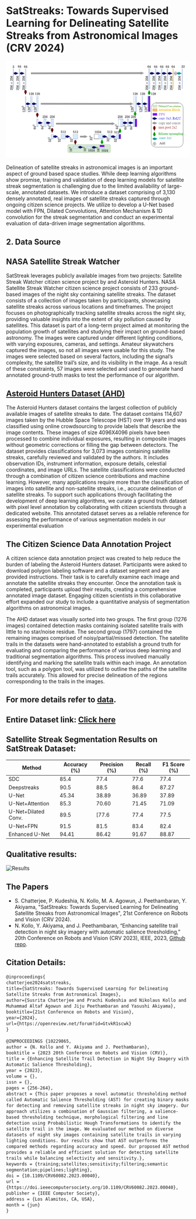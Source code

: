 # SatStreaks: Towards Supervised Learning for Delineating Satellite Streaks from Astronomical Images (CRV 2024)
![Enhanced_U-Net](models/Enhanced_U-Net/Enhanced_U-Net_Architecture.png)

Delineation of satellite streaks in astronomical images is an important aspect of ground based space studies. While deep learning algorithms show promise, training and validation of deep learning models for satellite streak segmentation is challenging due to the limited availability of large-scale, annotated datasets. We introduce a dataset comprising of 3,130 densely annotated, real images of satellite streaks captured through ongoing citizen science projects. We utilize to develop a U-Net based model with FPN, Dilated Convolutions, Attention Mechanism & 1D convolution for the streak segmentation and conduct an experimental evaluation of data-driven image segmentation algorithms.

## 2. Data Source

## NASA Satellite Streak Watcher 
SatStreak leverages publicly available images from two projects: Satellite Streak Watcher citizen science project by and Asteroid Hunters. NASA Satellite Streak Watcher citizen science project consists of 233 ground-based images of the night sky containing satellite streaks. The dataset consists of a collection of images taken by participants, showcasing satellite streaks across various locations and timeframes. The project focuses on photographically tracking satellite streaks across the night sky, providing valuable insights into the extent of sky pollution caused by satellites. This dataset is part of a long-term project aimed at monitoring the population growth of satellites and studying their impact on ground-based astronomy. The images were captured under different lighting conditions, with varying exposures, cameras, and settings. Amateur skywatchers captured the images, so not all images were usable for this study. The images were selected based on several factors, including the signal’s complexity, the satellite trail’s size, and its visibility in the image. As a result of these constraints, 57 images were selected and used to generate hand annotated ground-truth masks to test the performance of our algorithm.

## [Asteroid Hunters Dataset (AHD)](https://www.zooniverse.org/projects/sandorkruk/hubble-asteroid-hunter)
The Asteroid Hunters dataset contains the largest collection of publicly available images of satellite streaks to date. The dataset contains 114,607 images taken by the Hubble Space Telescope (HST) over 19 years and was classified using online crowdsourcing to provide labels that describe the image contents. These images of size 4096X4096 pixels have been processed to combine individual exposures, resulting in composite images without geometric corrections or filling the gap between detectors. The dataset provides classifications for 3,073 images containing satellite streaks, carefully reviewed and validated by the authors. It includes observation IDs, instrument information, exposure details, celestial coordinates, and image URLs. The satellite classifications were conducted through a combination of citizen science contributions and machine learning. However, many applications require more than the classification of images into satellite and non-satellite streaks, i.e.,  accurate delineation of satellite streaks. To support such applications through facilitating the development of deep learning algorithms, we curate a ground truth dataset with pixel level annotation by collaborating with citizen scientists through a dedicated website. This annotated dataset serves as a reliable reference for assessing the performance of various segmentation models in our experimental evaluation

## The Citizen Science Data Annotation Project
A citizen science data annotation project was created to help reduce the burden of labeling the Asteroid Hunters dataset. Participants were asked to download polygon labeling software and a dataset segment and are provided instructions. Their task is to carefully examine each image and annotate the satellite streaks they encounter. Once the annotation task is completed, participants upload their results, creating a comprehensive annotated image dataset. Engaging citizen scientists in this collaborative effort expanded our study to include a quantitative analysis of segmentation algorithms on astronomical images. 

The AHD dataset was visually sorted into two groups. The first group (1276 images) contained detection masks containing isolated satellite trails with little to no star/noise residue. The second group (1797) contained the remaining images comprised of noisy/partial/missed detection. The satellite trails in the datasets were hand-annotated to establish a ground truth for evaluating and comparing the performance of various deep learning and traditional segmentation algorithms. This process involved manually identifying and marking the satellite trails within each image. An annotation tool, such as a polygon tool, was utilized to outline the paths of the satellite trails accurately. This allowed for precise delineation of the regions corresponding to the trails in the images. 

## For more details refer to [data](Data/labels.json).
## Entire Dataset link: [Click here](https://smuhalifax-my.sharepoint.com/:f:/g/personal/susrita_chatterjee_smu_ca/EsbHlOO3pMRKiN6yIZT54CoBaIaZSsHhYgRZswt-erqxmg?e=pcQ8Xk)


## Satellite Streak Segmentation Results on SatStreak Dataset:

| Method         | Accuracy (%)     | Precision  (%)                                                     | Recall (%)   | F1 Score     (%)                                                                              |
| ----------------- | -------------- | --------------------------------------------------------------- | ---------- | --------------------------------------------------------------------------------------------- |
| SDC     | 85.4     | 77.4                           | 77.6       | 77.4|
| Deepstreaks    | 90.5   | 88.5 | 86.4      | 87.27 |
| U-Net   | 45.34  | 38.89   | 36.89   | 37.89|
| U-Net+Attention    | 85.3  | 70.60 | 71.45      | 71.09 |
| U-Net+Dilated Conv.    | 89.5 | [77.6 | 77.4    | 77.5|
| U-Net+FPN    | 91.5  | 81.5 | 83.4     | 82.4 |
| Enhanced U-Net | 94.41 | 86.42 | 91.67    | 88.87 |


## Qualitative results:
![Results](https://github.com/jijup/SMUGSCLab/blob/main/SatStreaks/Visualization/result.png)

## The Papers
- S. Chatterjee, P. Kudeshia, N. Kollo, M. A. Agowun, J. Peethambaran, Y. Akiyama, "SatStreaks: Towards Supervised Learning for Delineating Satellite Streaks from Astronomical Images", 21st Conference on Robots and Vision (CRV 2024).
- N. Kollo, Y. Akiyama, and J. Peethambaran, “Enhancing satellite trail detection in night sky imagery with automatic salience thresholding,” 20th Conference on Robots and Vision (CRV 2023), IEEE, 2023, [Github repo](https://github.com/nikolauskay/AST-Algorithm/tree/main).

## Citation Details:
```
@inproceedings{
chatterjee2024satstreaks,
title={SatStreaks: Towards Supervised Learning for Delineating Satellite Streaks from Astronomical Images},
author={Susrita Chatterjee and Prachi Kudeshia and Nikolaus Kollo and Muhammad Altaf Agowun and Jiju Peethambaran and Yasushi Akiyama},
booktitle={21st Conference on Robots and Vision},
year={2024},
url={https://openreview.net/forum?id=GtvkR1scwk}
}

@INPROCEEDINGS {10229865,
author = {N. Kollo and Y. Akiyama and J. Peethambaran},
booktitle = {2023 20th Conference on Robots and Vision (CRV)},
title = {Enhancing Satellite Trail Detection in Night Sky Imagery with Automatic Salience Thresholding},
year = {2023},
volume = {},
issn = {},
pages = {256-264},
abstract = {This paper proposes a novel automatic thresholding method called Automatic Salience Thresholding (AST) for creating binary masks for detecting and removing satellite streaks in night sky imagery. Our approach utilizes a combination of Gaussian filtering, a salience-based thresholding technique, morphological filtering and line detection using Probabilistic Hough Transformations to identify the satellite trail in the image. We evaluated our method on diverse datasets of night sky images containing satellite trails in varying lighting conditions. Our results show that AST outperforms the compared methods regarding accuracy and speed. Our proposed AST method provides a reliable and efficient solution for detecting satellite trails while balancing selectivity and sensitivity.},
keywords = {training;satellites;sensitivity;filtering;semantic segmentation;pipelines;lighting},
doi = {10.1109/CRV60082.2023.00040},
url = {https://doi.ieeecomputersociety.org/10.1109/CRV60082.2023.00040},
publisher = {IEEE Computer Society},
address = {Los Alamitos, CA, USA},
month = {jun}
}
```
